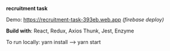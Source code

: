 **recruitment task**

Demo: https://recruitment-task-393eb.web.app
_(firebase deploy)_

**Build with**: React, Redux, Axios Thunk, Jest, Enzyme

To run locally: yarn install --> yarn start
